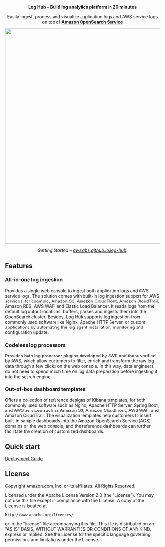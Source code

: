 <p align="center">
  <strong>
    Log Hub - Build log analytics platform in 20 minutes
  </strong>
</p>
<p align="center">
Easily ingest, process and visualize application logs and AWS service logs on top of <strong><a href="https://aws.amazon.com/opensearch-service/">Amazon OpenSearch Service</a></strong>
</p>

<p align="center">
  <a href="https://awslabs.github.io/log-hub/">
    <img src="https://raw.githubusercontent.com/awslabs/log-hub/main/Home.png" width="700" />
  </a>
</p>

<p align="center">
  <em>
    Getting Started – 
    <a href="https://awslabs.github.io/log-hub/">awslabs.github.io/log-hub</a>.
  </em>
</p>

## Features

### All-in-one log ingestion
Provides a single web console to ingest both application logs and AWS service logs. The solution comes with built-in 
log ingestion support for AWS services, for example, Amazon S3, Amazon CloudFront, Amazon CloudTrail, Amazon RDS, 
AWS WAF, and Elastic Load Balancer. It reads logs from the default log output locations, buffers, parses and ingests 
them into the OpenSearch cluster. Besides, Log Hub supports log ingestion from commonly used software like Nginx, 
Apache HTTP Server, or custom applications by automating the log agent installation, monitoring and configuration update.

### Codeless log processors
Provides both log processor plugins developed by AWS and those verified by AWS, which allow customers to filter, 
enrich and transform the raw log data through a few clicks on the web console. In this way, data engineers do not 
need to spend much time on log data preparation before ingesting it into the search engine.

### Out-of-box dashboard templates
Offers a collection of reference designs of Kibana templates, for both commonly used software such as Nginx, Apache 
HTTP Server, Spring Boot, and AWS services such as Amazon S3, Amazon CloudFront, AWS WAF, and Amazon CloudTrail. The 
visualization templates help customers to insert built-in sample dashboards into the Amazon OpenSearch Service (AOS) 
domains on the web console, and the reference dashboards can further facilitate the creation of customized dashboards.

## Quick start

[Deployment Guide](https://awslabs.github.io/log-hub/en/implementation-guide/deployment/)

## License

Copyright Amazon.com, Inc. or its affiliates. All Rights Reserved.

Licensed under the Apache License Version 2.0 (the "License"). You may not use this file except in compliance with the License. A copy of the License is located at

    http://www.apache.org/licenses/

or in the "license" file accompanying this file. This file is distributed on an "AS IS" BASIS, WITHOUT WARRANTIES OR CONDITIONS OF ANY KIND, express or implied. See the License for the specific language governing permissions and limitations under the License.
